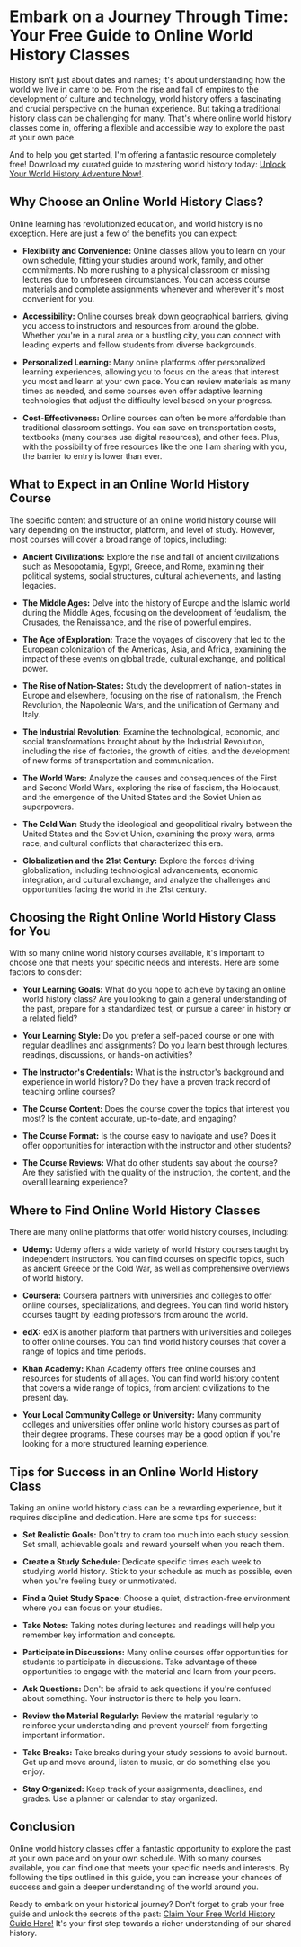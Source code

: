 # Embark on a Journey Through Time: Your Free Guide to Online World History Classes

History isn't just about dates and names; it's about understanding how the world we live in came to be. From the rise and fall of empires to the development of culture and technology, world history offers a fascinating and crucial perspective on the human experience. But taking a traditional history class can be challenging for many. That's where online world history classes come in, offering a flexible and accessible way to explore the past at your own pace.

And to help you get started, I'm offering a fantastic resource completely free! Download my curated guide to mastering world history today: [Unlock Your World History Adventure Now!](https://udemywork.com/online-world-history-class).

## Why Choose an Online World History Class?

Online learning has revolutionized education, and world history is no exception. Here are just a few of the benefits you can expect:

*   **Flexibility and Convenience:** Online classes allow you to learn on your own schedule, fitting your studies around work, family, and other commitments. No more rushing to a physical classroom or missing lectures due to unforeseen circumstances. You can access course materials and complete assignments whenever and wherever it's most convenient for you.

*   **Accessibility:** Online courses break down geographical barriers, giving you access to instructors and resources from around the globe. Whether you're in a rural area or a bustling city, you can connect with leading experts and fellow students from diverse backgrounds.

*   **Personalized Learning:** Many online platforms offer personalized learning experiences, allowing you to focus on the areas that interest you most and learn at your own pace. You can review materials as many times as needed, and some courses even offer adaptive learning technologies that adjust the difficulty level based on your progress.

*   **Cost-Effectiveness:** Online courses can often be more affordable than traditional classroom settings. You can save on transportation costs, textbooks (many courses use digital resources), and other fees. Plus, with the possibility of free resources like the one I am sharing with you, the barrier to entry is lower than ever.

## What to Expect in an Online World History Course

The specific content and structure of an online world history course will vary depending on the instructor, platform, and level of study. However, most courses will cover a broad range of topics, including:

*   **Ancient Civilizations:** Explore the rise and fall of ancient civilizations such as Mesopotamia, Egypt, Greece, and Rome, examining their political systems, social structures, cultural achievements, and lasting legacies.

*   **The Middle Ages:** Delve into the history of Europe and the Islamic world during the Middle Ages, focusing on the development of feudalism, the Crusades, the Renaissance, and the rise of powerful empires.

*   **The Age of Exploration:** Trace the voyages of discovery that led to the European colonization of the Americas, Asia, and Africa, examining the impact of these events on global trade, cultural exchange, and political power.

*   **The Rise of Nation-States:** Study the development of nation-states in Europe and elsewhere, focusing on the rise of nationalism, the French Revolution, the Napoleonic Wars, and the unification of Germany and Italy.

*   **The Industrial Revolution:** Examine the technological, economic, and social transformations brought about by the Industrial Revolution, including the rise of factories, the growth of cities, and the development of new forms of transportation and communication.

*   **The World Wars:** Analyze the causes and consequences of the First and Second World Wars, exploring the rise of fascism, the Holocaust, and the emergence of the United States and the Soviet Union as superpowers.

*   **The Cold War:** Study the ideological and geopolitical rivalry between the United States and the Soviet Union, examining the proxy wars, arms race, and cultural conflicts that characterized this era.

*   **Globalization and the 21st Century:** Explore the forces driving globalization, including technological advancements, economic integration, and cultural exchange, and analyze the challenges and opportunities facing the world in the 21st century.

## Choosing the Right Online World History Class for You

With so many online world history courses available, it's important to choose one that meets your specific needs and interests. Here are some factors to consider:

*   **Your Learning Goals:** What do you hope to achieve by taking an online world history class? Are you looking to gain a general understanding of the past, prepare for a standardized test, or pursue a career in history or a related field?

*   **Your Learning Style:** Do you prefer a self-paced course or one with regular deadlines and assignments? Do you learn best through lectures, readings, discussions, or hands-on activities?

*   **The Instructor's Credentials:** What is the instructor's background and experience in world history? Do they have a proven track record of teaching online courses?

*   **The Course Content:** Does the course cover the topics that interest you most? Is the content accurate, up-to-date, and engaging?

*   **The Course Format:** Is the course easy to navigate and use? Does it offer opportunities for interaction with the instructor and other students?

*   **The Course Reviews:** What do other students say about the course? Are they satisfied with the quality of the instruction, the content, and the overall learning experience?

## Where to Find Online World History Classes

There are many online platforms that offer world history courses, including:

*   **Udemy:** Udemy offers a wide variety of world history courses taught by independent instructors. You can find courses on specific topics, such as ancient Greece or the Cold War, as well as comprehensive overviews of world history.

*   **Coursera:** Coursera partners with universities and colleges to offer online courses, specializations, and degrees. You can find world history courses taught by leading professors from around the world.

*   **edX:** edX is another platform that partners with universities and colleges to offer online courses. You can find world history courses that cover a range of topics and time periods.

*   **Khan Academy:** Khan Academy offers free online courses and resources for students of all ages. You can find world history content that covers a wide range of topics, from ancient civilizations to the present day.

*   **Your Local Community College or University:** Many community colleges and universities offer online world history courses as part of their degree programs. These courses may be a good option if you're looking for a more structured learning experience.

## Tips for Success in an Online World History Class

Taking an online world history class can be a rewarding experience, but it requires discipline and dedication. Here are some tips for success:

*   **Set Realistic Goals:** Don't try to cram too much into each study session. Set small, achievable goals and reward yourself when you reach them.

*   **Create a Study Schedule:** Dedicate specific times each week to studying world history. Stick to your schedule as much as possible, even when you're feeling busy or unmotivated.

*   **Find a Quiet Study Space:** Choose a quiet, distraction-free environment where you can focus on your studies.

*   **Take Notes:** Taking notes during lectures and readings will help you remember key information and concepts.

*   **Participate in Discussions:** Many online courses offer opportunities for students to participate in discussions. Take advantage of these opportunities to engage with the material and learn from your peers.

*   **Ask Questions:** Don't be afraid to ask questions if you're confused about something. Your instructor is there to help you learn.

*   **Review the Material Regularly:** Review the material regularly to reinforce your understanding and prevent yourself from forgetting important information.

*   **Take Breaks:** Take breaks during your study sessions to avoid burnout. Get up and move around, listen to music, or do something else you enjoy.

*   **Stay Organized:** Keep track of your assignments, deadlines, and grades. Use a planner or calendar to stay organized.

## Conclusion

Online world history classes offer a fantastic opportunity to explore the past at your own pace and on your own schedule. With so many courses available, you can find one that meets your specific needs and interests. By following the tips outlined in this guide, you can increase your chances of success and gain a deeper understanding of the world around you.

Ready to embark on your historical journey? Don't forget to grab your free guide and unlock the secrets of the past: [Claim Your Free World History Guide Here!](https://udemywork.com/online-world-history-class) It's your first step towards a richer understanding of our shared history.
